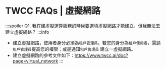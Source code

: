 # TWCC FAQs | 虛擬網路

:::spoiler Q1. 我在建虛擬運算服務的時候要選填虛擬網路才能建立，但我無法去建立虛擬網路？ 
:::info
- 建立虛擬網路，使用者身分必須為`租戶管理員`。若您的身分為`租戶使用者`，需請`租戶管理員`提高您的權限；或是通知`租戶管理員` 建立一虛擬網路。
- 建立虛擬網路的參考文件如下：https://www.twcc.ai/doc?page=virtual_network
:::
